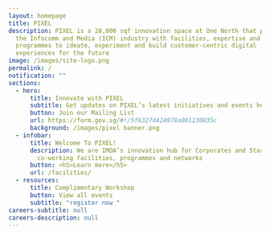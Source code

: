 ```yaml
---
layout: homepage
title: PIXEL
description: PIXEL is a 28,000 sqf innovation space at One North that provides
  the Infocomm and Media (ICM) industry with facilities, expertise and
  programmes to ideate, experiment and build customer-centric digital
  experiences for the future
image: /images/site-logo.png
permalink: /
notification: ""
sections:
  - hero:
      title: Innovate with PIXEL
      subtitle: Get updates on PIXEL’s latest initiatives and events here!
      button: Join our Mailing List
      url: https://form.gov.sg/#!/5f6327d424978a001130835c
      background: /images/pixel banner.png
  - infobar:
      title: Welcome To PIXEL!
      description: We are IMDA’s innovation hub for Corporates and Startups with
        co-working facilities, programmes and networks
      button: <h5>Learn more</h5>
      url: /facilities/
  - resources:
      title: Complimentary Workshop
      button: View all events
      subtitle: "register now "
careers-subtitle: null
careers-description: null
---
```

